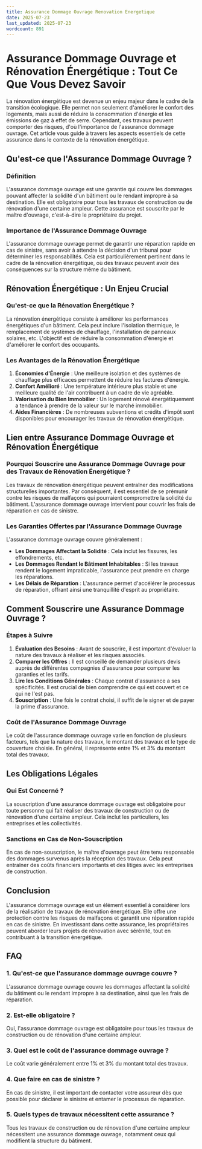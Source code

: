 ```yaml
---
title: Assurance Dommage Ouvrage Renovation Energetique
date: 2025-07-23
last_updated: 2025-07-23
wordcount: 891
---
```


# Assurance Dommage Ouvrage et Rénovation Énergétique : Tout Ce Que Vous Devez Savoir

La rénovation énergétique est devenue un enjeu majeur dans le cadre de la transition écologique. Elle permet non seulement d'améliorer le confort des logements, mais aussi de réduire la consommation d'énergie et les émissions de gaz à effet de serre. Cependant, ces travaux peuvent comporter des risques, d'où l'importance de l'assurance dommage ouvrage. Cet article vous guide à travers les aspects essentiels de cette assurance dans le contexte de la rénovation énergétique.

## Qu'est-ce que l'Assurance Dommage Ouvrage ?

### Définition

L'assurance dommage ouvrage est une garantie qui couvre les dommages pouvant affecter la solidité d'un bâtiment ou le rendant impropre à sa destination. Elle est obligatoire pour tous les travaux de construction ou de rénovation d'une certaine ampleur. Cette assurance est souscrite par le maître d'ouvrage, c'est-à-dire le propriétaire du projet.

### Importance de l'Assurance Dommage Ouvrage

L'assurance dommage ouvrage permet de garantir une réparation rapide en cas de sinistre, sans avoir à attendre la décision d'un tribunal pour déterminer les responsabilités. Cela est particulièrement pertinent dans le cadre de la rénovation énergétique, où des travaux peuvent avoir des conséquences sur la structure même du bâtiment.

## Rénovation Énergétique : Un Enjeu Crucial

### Qu'est-ce que la Rénovation Énergétique ?

La rénovation énergétique consiste à améliorer les performances énergétiques d'un bâtiment. Cela peut inclure l'isolation thermique, le remplacement de systèmes de chauffage, l'installation de panneaux solaires, etc. L'objectif est de réduire la consommation d'énergie et d'améliorer le confort des occupants.

### Les Avantages de la Rénovation Énergétique

1. **Économies d'Énergie** : Une meilleure isolation et des systèmes de chauffage plus efficaces permettent de réduire les factures d'énergie.
2. **Confort Amélioré** : Une température intérieure plus stable et une meilleure qualité de l'air contribuent à un cadre de vie agréable.
3. **Valorisation du Bien Immobilier** : Un logement rénové énergétiquement a tendance à prendre de la valeur sur le marché immobilier.
4. **Aides Financières** : De nombreuses subventions et crédits d'impôt sont disponibles pour encourager les travaux de rénovation énergétique.

## Lien entre Assurance Dommage Ouvrage et Rénovation Énergétique

### Pourquoi Souscrire une Assurance Dommage Ouvrage pour des Travaux de Rénovation Énergétique ?

Les travaux de rénovation énergétique peuvent entraîner des modifications structurelles importantes. Par conséquent, il est essentiel de se prémunir contre les risques de malfaçons qui pourraient compromettre la solidité du bâtiment. L'assurance dommage ouvrage intervient pour couvrir les frais de réparation en cas de sinistre.

### Les Garanties Offertes par l'Assurance Dommage Ouvrage

L'assurance dommage ouvrage couvre généralement :

- **Les Dommages Affectant la Solidité** : Cela inclut les fissures, les effondrements, etc.
- **Les Dommages Rendant le Bâtiment Inhabitables** : Si les travaux rendent le logement impraticable, l'assurance peut prendre en charge les réparations.
- **Les Délais de Réparation** : L'assurance permet d'accélérer le processus de réparation, offrant ainsi une tranquillité d'esprit au propriétaire.

## Comment Souscrire une Assurance Dommage Ouvrage ?

### Étapes à Suivre

1. **Évaluation des Besoins** : Avant de souscrire, il est important d'évaluer la nature des travaux à réaliser et les risques associés.
2. **Comparer les Offres** : Il est conseillé de demander plusieurs devis auprès de différentes compagnies d'assurance pour comparer les garanties et les tarifs.
3. **Lire les Conditions Générales** : Chaque contrat d'assurance a ses spécificités. Il est crucial de bien comprendre ce qui est couvert et ce qui ne l'est pas.
4. **Souscription** : Une fois le contrat choisi, il suffit de le signer et de payer la prime d'assurance.

### Coût de l'Assurance Dommage Ouvrage

Le coût de l'assurance dommage ouvrage varie en fonction de plusieurs facteurs, tels que la nature des travaux, le montant des travaux et le type de couverture choisie. En général, il représente entre 1% et 3% du montant total des travaux.

## Les Obligations Légales

### Qui Est Concerné ?

La souscription d'une assurance dommage ouvrage est obligatoire pour toute personne qui fait réaliser des travaux de construction ou de rénovation d'une certaine ampleur. Cela inclut les particuliers, les entreprises et les collectivités.

### Sanctions en Cas de Non-Souscription

En cas de non-souscription, le maître d'ouvrage peut être tenu responsable des dommages survenus après la réception des travaux. Cela peut entraîner des coûts financiers importants et des litiges avec les entreprises de construction.

## Conclusion

L'assurance dommage ouvrage est un élément essentiel à considérer lors de la réalisation de travaux de rénovation énergétique. Elle offre une protection contre les risques de malfaçons et garantit une réparation rapide en cas de sinistre. En investissant dans cette assurance, les propriétaires peuvent aborder leurs projets de rénovation avec sérénité, tout en contribuant à la transition énergétique.

## FAQ

### 1. Qu'est-ce que l'assurance dommage ouvrage couvre ?

L'assurance dommage ouvrage couvre les dommages affectant la solidité du bâtiment ou le rendant impropre à sa destination, ainsi que les frais de réparation.

### 2. Est-elle obligatoire ?

Oui, l'assurance dommage ouvrage est obligatoire pour tous les travaux de construction ou de rénovation d'une certaine ampleur.

### 3. Quel est le coût de l'assurance dommage ouvrage ?

Le coût varie généralement entre 1% et 3% du montant total des travaux.

### 4. Que faire en cas de sinistre ?

En cas de sinistre, il est important de contacter votre assureur dès que possible pour déclarer le sinistre et entamer le processus de réparation.

### 5. Quels types de travaux nécessitent cette assurance ?

Tous les travaux de construction ou de rénovation d'une certaine ampleur nécessitent une assurance dommage ouvrage, notamment ceux qui modifient la structure du bâtiment.